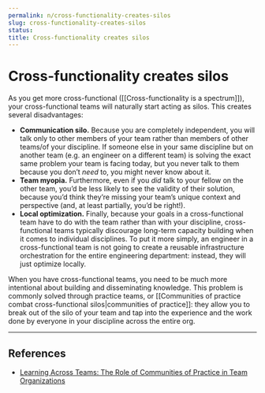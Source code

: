 ```yaml
---
permalink: n/cross-functionality-creates-silos
slug: cross-functionality-creates-silos
status: 
title: Cross-functionality creates silos
---
```

# Cross-functionality creates silos

As you get more cross-functional ([[Cross-functionality is a spectrum]]), your cross-functional teams will naturally start acting as silos. This creates several disadvantages:

- **Communication silo.** Because you are completely independent, you will talk only to other members of your team rather than members of other teams/of your discipline. If someone else in your same discipline but on another team (e.g. an engineer on a different team) is solving the exact same problem your team is facing today, but you never talk to them because you don’t _need_ to, you might never know about it.
- **Team myopia.** Furthermore, even if you _did_ talk to your fellow on the other team, you’d be less likely to see the validity of their solution, because you’d think they’re missing your team’s unique context and perspective (and, at least partially, you’d be right!).
- **Local optimization.** Finally, because your goals in a cross-functional team have to do with the team rather than with your discipline, cross-functional teams typically discourage long-term capacity building when it comes to individual disciplines. To put it more simply, an engineer in a cross-functional team is not going to create a reusable infrastructure orchestration for the entire engineering department: instead, they will just optimize locally.

When you have cross-functional teams, you need to be much more intentional about building and disseminating knowledge. This problem is commonly solved through practice teams, or [[Communities of practice combat cross-functional silos|communities of practice]]: they allow you to break out of the silo of your team and tap into the experience and the work done by everyone in your discipline across the entire org.

---

## References

- [Learning Across Teams: The Role of Communities of Practice in Team Organizations](https://nickols.us/Learning.pdf)
